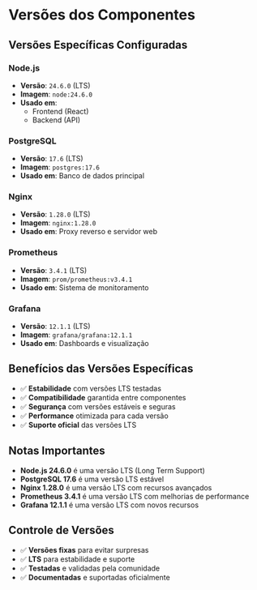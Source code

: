 # Versões dos Componentes

## Versões Específicas Configuradas

### Node.js
- **Versão**: `24.6.0` (LTS)
- **Imagem**: `node:24.6.0`
- **Usado em**: 
  - Frontend (React)
  - Backend (API)

### PostgreSQL
- **Versão**: `17.6` (LTS)
- **Imagem**: `postgres:17.6`
- **Usado em**: Banco de dados principal

### Nginx
- **Versão**: `1.28.0` (LTS)
- **Imagem**: `nginx:1.28.0`
- **Usado em**: Proxy reverso e servidor web

### Prometheus
- **Versão**: `3.4.1` (LTS)
- **Imagem**: `prom/prometheus:v3.4.1`
- **Usado em**: Sistema de monitoramento

### Grafana
- **Versão**: `12.1.1` (LTS)
- **Imagem**: `grafana/grafana:12.1.1`
- **Usado em**: Dashboards e visualização

## Benefícios das Versões Específicas
- ✅ **Estabilidade** com versões LTS testadas
- ✅ **Compatibilidade** garantida entre componentes
- ✅ **Segurança** com versões estáveis e seguras
- ✅ **Performance** otimizada para cada versão
- ✅ **Suporte oficial** das versões LTS

## Notas Importantes
- **Node.js 24.6.0** é uma versão LTS (Long Term Support)
- **PostgreSQL 17.6** é uma versão LTS estável
- **Nginx 1.28.0** é uma versão LTS com recursos avançados
- **Prometheus 3.4.1** é uma versão LTS com melhorias de performance
- **Grafana 12.1.1** é uma versão LTS com novos recursos

## Controle de Versões
- ✅ **Versões fixas** para evitar surpresas
- ✅ **LTS** para estabilidade e suporte
- ✅ **Testadas** e validadas pela comunidade
- ✅ **Documentadas** e suportadas oficialmente 